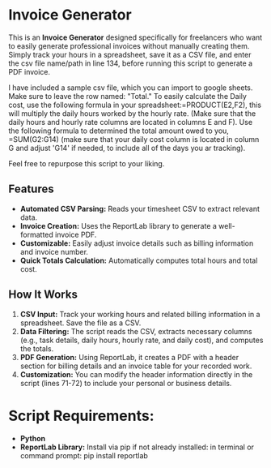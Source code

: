 # Invoice Generator

This is an **Invoice Generator** designed specifically for freelancers who want to easily generate professional invoices without manually creating them. Simply track your hours in a spreadsheet, save it as a CSV file, and enter the csv file name/path in line 134, before running this script to generate a PDF invoice.

I have included a sample csv file, which you can import to google sheets. Make sure to leave the row named: "Total." To easily calculate the Daily cost, use the following formula in your spreadsheet:=PRODUCT(E2,F2), this will multiply the daily hours worked by the hourly rate. (Make sure that the daily hours and hourly rate columns are located in columns E and F). Use the following formula to determined the total amount owed to you, =SUM(G2:G14) (make sure that your daily cost column is located in column G and adjust 'G14' if needed, to include all of the days you ar tracking).

Feel free to repurpose this script to your liking.


## Features

- **Automated CSV Parsing:** Reads your timesheet CSV to extract relevant data.
- **Invoice Creation:** Uses the ReportLab library to generate a well-formatted invoice PDF.
- **Customizable:** Easily adjust invoice details such as billing information and invoice number.
- **Quick Totals Calculation:** Automatically computes total hours and total cost.

## How It Works

1. **CSV Input:** Track your working hours and related billing information in a spreadsheet. Save the file as a CSV.
2. **Data Filtering:** The script reads the CSV, extracts necessary columns (e.g., task details, daily hours, hourly rate, and daily cost), and computes the totals.
3. **PDF Generation:** Using ReportLab, it creates a PDF with a header section for billing details and an invoice table for your recorded work.
4. **Customization:** You can modify the header information directly in the script (lines 71-72) to include your personal or business details.

# Script Requirements:
- **Python**
- **ReportLab Library:** Install via pip if not already installed:
 in terminal or command prompt:
  pip install reportlab

